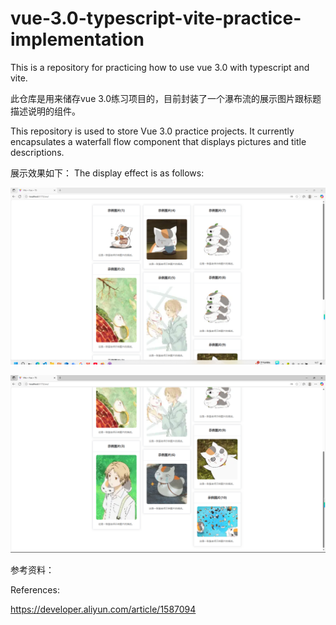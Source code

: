 # vue-3.0-typescript-vite-practice-implementation

This is a repository for practicing how to use vue 3.0 with typescript and vite.



此仓库是用来储存vue 3.0练习项目的，目前封装了一个瀑布流的展示图片跟标题描述说明的组件。

This repository is used to store Vue 3.0 practice projects. It currently encapsulates a waterfall flow component that displays pictures and title descriptions.

展示效果如下：
The display effect is as follows:

![](https://github.com/FreshmanJay/vue-3.0-typescript-vite-practice-implementation/blob/main/public/images/neikou01.png?raw=true)

![](https://github.com/FreshmanJay/vue-3.0-typescript-vite-practice-implementation/blob/main/public/images/neikou02.png?raw=true)

参考资料：

References:

https://developer.aliyun.com/article/1587094
